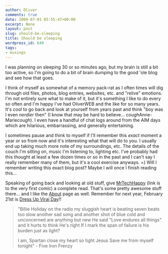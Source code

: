 ```yaml
---
author: Oliver
comments: true
date: 2009-07-01 05:55:47+00:00
excerpt: None
layout: post
slug: should-be-sleeping
title: Should be sleeping
wordpress_id: 649
tags:
- musings
---
```


I was planning on sleeping 30 or so minutes ago, but my brain is still a bit too active, so I'm going to do a bit of brain dumping to the good 'ole blog and see how that goes.

I think of myself as somewhat of a memory pack-rat as I often times will dig through old files, photos, blog entries, websites, etc. and "relive" emotions.  I'm not entirely sure what to make of it, but it's something I like to do every so often and I'm happy I've had OliverWEB and the like for so many years.  It's cool to go back and look at yourself from years past and think "boy was I even <i>nerdier</i> then" (I know that may be hard to believe... *cough*Anne-Marie*cough*).  I even have a handful of chat logs around from the AIM days which are hilarious, embarrassing, and generally entertaining.

I sometimes pause and think to myself if I'll remember this <i>exact</i> moment a year or so from now and it's interesting what that will do to you.  I usually end up taking much more note of my surroundings, etc.  The details of the couch I'm sitting on, music I'm listening to, lighting etc.  I've probably had this thought at least a few dozen times or so in the past and I can't say I really remember many of them, but it's a cool exercise anyways. =)  Will I remember writing this exact blog post?  Maybe I will once I finish reading this...

Speaking of going back and looking at old stuff, give <a href="http://www.mrtechhappy.com/index.php?day=010722">MrTechHappy</a> (link is to the very first comic) a complete read.  That's some pretty awesome stuff there... and I like the <a href="http://www.mrtechhappy.com/about.html">About</a> page as well.  Remember for next year, February 21st is <a href="http://www.mrtechhappy.com/index.php?day=020221">Dress Up Viraj Day</a>!!

<blockquote class="lyrics">"Billie Holiday on the radio
my sluggish heart is beating seven beats too slow
another sad song and another shot of blue
cold and unconcerned are anything but new
He said "Love endures all things"
and it hurts to think He's right
If I mark the span of failure
is his burden just as light?

I am, Spartan
close my heart so tight
Jesus
Save me
from myself tonight" - Five Iron Frenzy</blockquote>